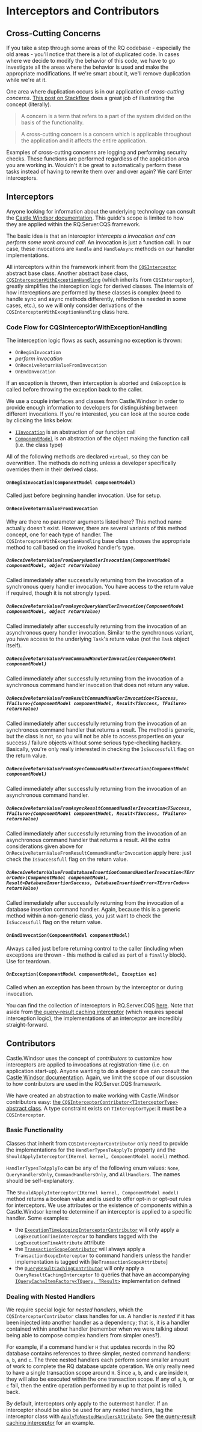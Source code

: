 # Interceptors and Contributors

## Cross-Cutting Concerns
If you take a step through some areas of the RQ codebase - especially the old areas - you'll notice that there is a lot of duplicated code.  In cases where we decide to modify the behavior of this code, we have to go investigate all the areas where the behavior is used and make the appropriate modifications.  If we're smart about it, we'll remove duplication while we're at it.

One area where duplication occurs is in our application of *cross-cutting concerns*.  [This post on Stackflow](http://stackoverflow.com/a/25779679) does a great job of illustrating the concept (literally).
>A concern is a term that refers to a part of the system divided on the basis of the functionality.

>A cross-cutting concern is a concern which is applicable throughout the application and it affects the entire application.

Examples of cross-cutting concerns are logging and performing security checks.  These functions are performed regardless of the application area you are working in.  Wouldn't it be great to automatically perform these tasks instead of having to rewrite them over and over again?  We can!  Enter interceptors.

## Interceptors

Anyone looking for information about the underlying technology can consult the [Castle Windsor documentation](https://github.com/castleproject/Windsor/blob/master/docs/interceptors.md).  This guide's scope is limited to how they are applied within the RQ.Server.CQS framework.

The basic idea is that an interceptor *intercepts a invocation and can perform some work around call*.  An invocation is just a function call.  In our case, these invocations are `Handle` and `HandleAsync` methods on our handler implementations.

All interceptors within the framework inherit from the [`CQSInterceptor`](https://github.com/RyanMarcotte/testbed/blob/CQSFactory-Documentation/CQSDIContainer/CQSDIContainer/Interceptors/_CQSInterceptor.cs) abstract base class.  Another abstract base class, [`CQSInterceptorWithExceptionHandling`](https://github.com/RyanMarcotte/testbed/blob/CQSFactory-Documentation/CQSDIContainer/CQSDIContainer/Interceptors/_CQSInterceptorWithExceptionHandling.cs) (which inherits from `CQSInterceptor`), greatly simplifies the interception logic for derived classes.  The internals of how interceptions are performed by these classes is complex (need to handle sync and async methods differently, reflection is needed in some cases, etc.), so we will only consider derivations of the `CQSInterceptorWithExceptionHandling` class here.

### Code Flow for CQSInterceptorWithExceptionHandling
The interception logic flows as such, assuming no exception is thrown:
- `OnBeginInvocation`
- *perform invocation*
- `OnReceiveReturnValueFromInvocation`
- `OnEndInvocation`

If an exception is thrown, then interception is aborted and `OnException` is called before throwing the exception back to the caller.

We use a couple interfaces and classes from Castle.Windsor in order to provide enough information to developers for distinguishing between different invocations.  If you're interested, you can look at the source code by clicking the links below.
- [`IInvocation`](https://github.com/castleproject/Core/blob/master/src/Castle.Core/DynamicProxy/IInvocation.cs) is an abstraction of our function call
- [`ComponentModel`](https://github.com/castleproject/Windsor/blob/master/src/Castle.Windsor/Core/ComponentModel.cs) is an abstraction of the object making the function call (i.e. the class type)

All of the following methods are declared `virtual`, so they can be overwritten.  The methods do nothing unless a developer specifically overrides them in their derived class.

#### `OnBeginInvocation(ComponentModel componentModel)`
Called just before beginning handler invocation.  Use for setup.
#### `OnReceiveReturnValueFromInvocation`
Why are there no parameter arguments listed here?  This method name actually doesn't exist.  However, there are several variants of this method concept, one for each type of handler.  The `CQSInterceptorWithExceptionHandling` base class chooses the appropriate method to call based on the invoked handler's type.
##### `OnReceiveReturnValueFromQueryHandlerInvocation(ComponentModel componentModel, object returnValue)`
Called immediately after successfully returning from the invocation of a synchronous query handler invocation.  You have access to the return value if required, though it is not strongly typed.
##### `OnReceiveReturnValueFromAsyncQueryHandlerInvocation(ComponentModel componentModel, object returnValue)`
Called immediately after successfully returning from the invocation of an asynchronous query handler invocation.  Similar to the synchronous variant, you have access to the underlying `Task`'s return value (not the `Task` object itself).
##### `OnReceiveReturnValueFromCommandHandlerInvocation(ComponentModel componentModel)`
Called immediately after successfully returning from the invocation of a synchronous command handler invocation that does not return any value.
##### `OnReceiveReturnValueFromResultCommandHandlerInvocation<TSuccess, TFailure>(ComponentModel componentModel, Result<TSuccess, TFailure> returnValue)`
Called immediately after successfully returning from the invocation of an synchronous command handler that returns a result.  The method is generic, but the class is not, so you will not be able to access properties on your success / failure objects without some serious type-checking hackery.  Basically, you're only really interested in checking the `IsSuccessfull` flag on the return value.
##### `OnReceiveReturnValueFromAsyncCommandHandlerInvocation(ComponentModel componentModel)`
Called immediately after successfully returning from the invocation of an asynchronous command handler.
##### `OnReceiveReturnValueFromAsyncResultCommandHandlerInvocation<TSuccess, TFailure>(ComponentModel componentModel, Result<TSuccess, TFailure> returnValue)`
Called immediately after successfully returning from the invocation of an asynchronous command handler that returns a result.  All the extra considerations given above for `OnReceiveReturnValueFromResultCommandHandlerInvocation` apply here: just check the `IsSuccessfull` flag on the return value.
##### `OnReceiveReturnValueFromDatabaseInsertionCommandHandlerInvocation<TErrorCode>(ComponentModel componentModel, Result<DatabaseInsertionSuccess, DatabaseInsertionError<TErrorCode>> returnValue)`
Called immediately after successfully returning from the invocation of a database insertion command handler.  Again, because this is a generic method within a non-generic class, you just want to check the `IsSuccessfull` flag on the return value.
#### `OnEndInvocation(ComponentModel componentModel)`
Always called just before returning control to the caller (including when exceptions are thrown - this method is called as part of a `finally` block).  Use for teardown.
#### `OnException(ComponentModel componentModel, Exception ex)`
Called when an exception has been thrown by the interceptor or during invocation.

You can find the collection of interceptors in RQ.Server.CQS [here](https://github.com/RyanMarcotte/testbed/tree/CQSFactory-Documentation/CQSDIContainer/CQSDIContainer/Interceptors).  Note that aside from [the query-result caching interceptor](https://github.com/RyanMarcotte/testbed/blob/CQSFactory-Documentation/CQSDIContainer/CQSDIContainer/Interceptors/CacheQueryResultInterceptor.cs) (which requires special interception logic), the implementations of an interceptor are incredibly straight-forward.

## Contributors

Castle.Windsor uses the concept of *contributors* to customize how interceptors are applied to invocations at registration-time (i.e. on application start-up).  Anyone wanting to do a deeper dive can consult the [Castle Windsor documentation](https://github.com/castleproject/Windsor/blob/master/docs/componentmodel-construction-contributors.md).  Again, we limit the scope of our discussion to how contributors are used in the RQ.Server.CQS framework.

We have created an abstraction to make working with Castle.Windsor contributors easy: [the `CQSInterceptorContributor<TInterceptorType>` abstract class](https://github.com/RyanMarcotte/testbed/blob/CQSFactory-Documentation/CQSDIContainer/CQSDIContainer/Contributors/_CQSInterceptorContributor.cs).  A type constraint exists on `TInterceptorType`: it must be a `CQSInterceptor`.

### Basic Functionality
Classes that inherit from `CQSInterceptorContributor` only need to provide the implementations for the `HandlerTypesToApplyTo` property and the `ShouldApplyInterceptor(IKernel kernel, ComponentModel model)` method.

`HandlerTypesToApplyTo` can be any of the following enum values: `None`, `QueryHandlersOnly`, `CommandHandlersOnly`, and `AllHandlers`.  The names should be self-explanatory.

The `ShouldApplyInterceptor(IKernel kernel, ComponentModel model)` method returns a boolean value and is used to offer opt-in or opt-out rules for interceptors.  We use attributes or the existence of components within a Castle.Windsor kernel to determine if an interceptor is applied to a specific handler.  Some examples:
- the [`ExecutionTimeLoggingInterceptorContributor`](https://github.com/RyanMarcotte/testbed/blob/CQSFactory-Documentation/CQSDIContainer/CQSDIContainer/Contributors/ExecutionTimeLoggingContributor.cs) will only apply a `LogExecutionTimeInterceptor` to handlers tagged with the `LogExecutionTimeAttribute` attribute 
- the [`TransactionScopeContributor`](https://github.com/RyanMarcotte/testbed/blob/CQSFactory-Documentation/CQSDIContainer/CQSDIContainer/Contributors/TransactionScopeContributor.cs) will always apply a `TransactionScopeInterceptor` to command handlers unless the handler implementation is tagged with [`NoTransactionScopeAttribute`]
- the [`QueryResultCachingContributor`](https://github.com/RyanMarcotte/testbed/blob/CQSFactory-Documentation/CQSDIContainer/CQSDIContainer/Contributors/QueryResultCachingContributor.cs) will only apply a `QueryResultCachingInterceptor` to queries that have an accompanying [`IQueryCacheItemFactory<TQuery, TResult>`](https://github.com/RyanMarcotte/testbed/blob/CQSFactory-Documentation/CQSDIContainer/CQSDIContainer/Queries/Caching/IQueryCacheItemFactory.cs) implementation defined

### Dealing with Nested Handlers
We require special logic for *nested handlers*, which the `CQSInterceptorContributor` class handles for us.  A handler is *nested* if it has been injected into another handler as a dependency; that is, it is a handler contained within another handler (remember when we were talking about being able to compose complex handlers from simpler ones?).

For example, if a command handler `H` that updates records in the RQ database contains references to three simpler, nested command handlers: `a`, `b`, and `c`.  The three nested handlers each perform some smaller amount of work to complete the RQ database update operation.  We only really need to have a single transaction scope around `H`.  Since `a`, `b`, and `c` are inside `H`, they will also be executed within the one transaction scope.  If any of `a`, `b`, or `c` fail, then the entire operation performed by `H` up to that point is rolled back.

By default, interceptors only apply to the outermost handler.  If an interceptor should be also be used for any nested handlers, tag the interceptor class with [`ApplyToNestedHandlersAttribute`](https://github.com/RyanMarcotte/testbed/blob/CQSFactory-Documentation/CQSDIContainer/CQSDIContainer/Interceptors/Attributes/ApplyToNestedHandlersAttribute.cs).  See [the query-result caching interceptor](https://github.com/RyanMarcotte/testbed/blob/CQSFactory-Documentation/CQSDIContainer/CQSDIContainer/Interceptors/CacheQueryResultInterceptor.cs) for an example.
